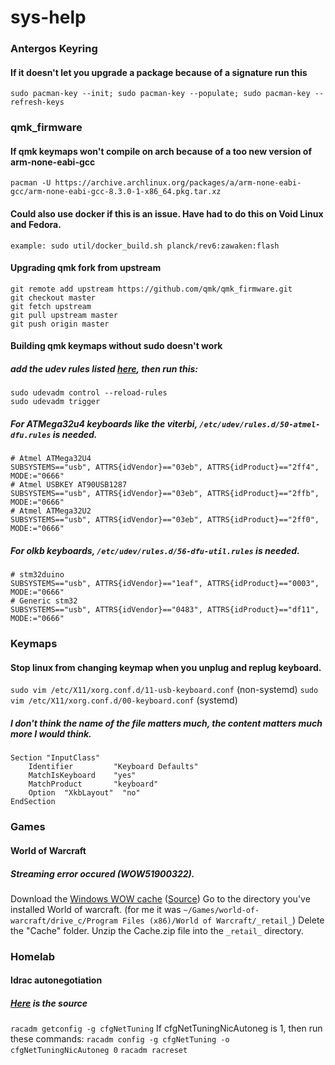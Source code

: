 # sys-help


### Antergos Keyring

#### If it doesn't let you upgrade a package because of a signature run this
`sudo pacman-key --init; sudo pacman-key --populate; sudo pacman-key --refresh-keys`

### qmk_firmware

#### If qmk keymaps won't compile on arch because of a too new version of arm-none-eabi-gcc
`pacman -U https://archive.archlinux.org/packages/a/arm-none-eabi-gcc/arm-none-eabi-gcc-8.3.0-1-x86_64.pkg.tar.xz`

#### Could also use docker if this is an issue. Have had to do this on Void Linux and Fedora.
`example: sudo util/docker_build.sh planck/rev6:zawaken:flash`

#### Upgrading qmk fork from upstream
```
git remote add upstream https://github.com/qmk/qmk_firmware.git
git checkout master
git fetch upstream
git pull upstream master
git push origin master
```


#### Building qmk keymaps without sudo doesn't work
##### add the udev rules listed [here](https://docs.qmk.fm/#/faq_build?id=linux-udev-rules), then run this:
```
sudo udevadm control --reload-rules
sudo udevadm trigger
```
##### For ATMega32u4 keyboards like the viterbi, `/etc/udev/rules.d/50-atmel-dfu.rules` is needed.
```
# Atmel ATMega32U4
SUBSYSTEMS=="usb", ATTRS{idVendor}=="03eb", ATTRS{idProduct}=="2ff4", MODE:="0666"
# Atmel USBKEY AT90USB1287
SUBSYSTEMS=="usb", ATTRS{idVendor}=="03eb", ATTRS{idProduct}=="2ffb", MODE:="0666"
# Atmel ATMega32U2
SUBSYSTEMS=="usb", ATTRS{idVendor}=="03eb", ATTRS{idProduct}=="2ff0", MODE:="0666"
```

##### For olkb keyboards, `/etc/udev/rules.d/56-dfu-util.rules` is needed.
```
# stm32duino
SUBSYSTEMS=="usb", ATTRS{idVendor}=="1eaf", ATTRS{idProduct}=="0003", MODE:="0666"
# Generic stm32
SUBSYSTEMS=="usb", ATTRS{idVendor}=="0483", ATTRS{idProduct}=="df11", MODE:="0666"
```

### Keymaps

#### Stop linux from changing keymap when you unplug and replug keyboard.
`sudo vim /etc/X11/xorg.conf.d/11-usb-keyboard.conf` (non-systemd)
`sudo vim /etc/X11/xorg.conf.d/00-keyboard.conf` (systemd)

##### I don't think the name of the file matters much, the content matters much more I would think.

```
Section "InputClass"
    Identifier         "Keyboard Defaults"
    MatchIsKeyboard	   "yes"
    MatchProduct       "keyboard"
    Option  "XkbLayout"  "no"
EndSection
```

### Games

#### World of Warcraft

##### Streaming error occured (WOW51900322).
Download the [Windows WOW cache](https://github.com/1thumbbmcc/wowcache/blob/master/Cache.zip) ([Source](https://forums.lutris.net/t/world-of-warcraft-streaming-error/2322))
Go to the directory you've installed World of warcraft. (for me it was `~/Games/world-of-warcraft/drive_c/Program Files (x86)/World of Warcraft/_retail_`)
Delete the "Cache" folder.
Unzip the Cache.zip file into the `_retail_` directory.

### Homelab

#### Idrac autonegotiation
##### [Here](https://www.bvanleeuwen.nl/faq/?p=1120) is the source

`racadm getconfig -g cfgNetTuning`
If cfgNetTuningNicAutoneg is 1, then run these commands:
`racadm config -g cfgNetTuning -o cfgNetTuningNicAutoneg 0`
`racadm racreset`
